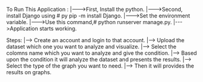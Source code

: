

To Run This Application :
  |--->First, Install the python.
  |--->Second, install Django using # py pip -m install Django.
  |--->Set the environment variable.
  |--->Use this command,# python runserver manage.py.
  |--->Application starts working.

Steps:
  |--> Create an account and login to that account.
  |--> Upload the dataset which one you want to analyze and visualize.
  |--> Select the colomns name which you want to analyze and give the condition.
  |--> Based upon the condition it will analyze the dataset and presents the results.
  |--> Select the type of the graph you want to need.
  |--> Then it will provides the results on graphs.